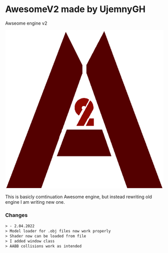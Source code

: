 # AwesomeV2 made by UjemnyGH
Awseome engine v2

![Awesome image logo](AwesomeV2/data/textures/awesomev2.png)

This is basicly comtinuation Awesome engine, but instead rewriting old engine I am writing new one.

### Changes
	> - 2.04.2022
	> Model loader for .obj files now work properly
	> Shader now can be loaded from file
	> I added window class
	> AABB collisions work as intended